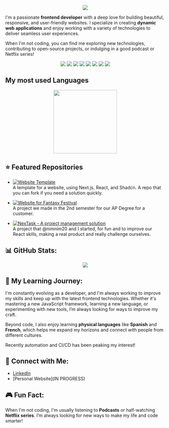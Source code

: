 <p align="center">
  <img src="https://capsule-render.vercel.app/api?type=waving&color=gradient&height=100&section=header&text=Hey%20there,%20I'm%20Simon!%20👋&fontSize=30&fontColor=white" />
</p>


I'm a passionate **frontend developer** with a deep love for building beautiful, responsive, and user-friendly websites. I specialize in creating **dynamic web applications** and enjoy working with a variety of technologies to deliver seamless user experiences. 

When I'm not coding, you can find me exploring new technologies, contributing to open-source projects, or indulging in a good podcast or Netflix series!

<p align="center">
  <img src="https://img.shields.io/badge/-JavaScript-F7DF1E?style=flat&logo=javascript&logoColor=black" />
  <img src="https://img.shields.io/badge/-TypeScript-3178C6?style=flat&logo=typescript&logoColor=white" />
  <img src="https://img.shields.io/badge/-React-61DAFB?style=flat&logo=react&logoColor=black" />
  <img src="https://img.shields.io/badge/-Vue.js-4FC08D?style=flat&logo=vue.js&logoColor=white" />
  <img src="https://img.shields.io/badge/-Node.js-339933?style=flat&logo=node.js&logoColor=white" />
  <img src="https://img.shields.io/badge/-Tailwind_CSS-06B6D4?style=flat&logo=tailwind-css&logoColor=white" />
  <img src="https://img.shields.io/badge/-Bootstrap-7952B3?style=flat&logo=bootstrap&logoColor=white" />
  <img src="https://img.shields.io/badge/-SCSS-CC6699?style=flat&logo=sass&logoColor=white" />
</p>


## My most used Languages
<p align="center">
  <a href="https://github.com/anuraghazra/convoychat">
    <img height="200" src="https://github-readme-stats.vercel.app/api/top-langs?username=Sinyedu&theme=radical&layout=compact&langs_count=12&card_width=320" />
  </a>
</p>


## ⭐ Featured Repositories

- [![Website Template](https://img.shields.io/badge/Website_Template-F0F0F0?style=flat&logo=github&logoColor=black)](https://github.com/Sinyedu/template-warcraft)  
   A template for a website, using Next.js, React, and Shadcn. A repo that you can fork if you need a solution quickly.

- [![Website for Fantasy Festival](https://img.shields.io/badge/Website_for_Fantasy_Festival-F0F0F0?style=flat&logo=github&logoColor=black)](https://github.com/Sinyedu/Fantasy-Festival)  
  A project we made in the 2nd semester for our AP Degree for a customer.

- [![NexTask - A project management solution](https://img.shields.io/badge/NexTask_A_project_management_solution-F0F0F0?style=flat&logo=github&logoColor=black)](https://github.com/NimNim20/NexTask)  
 A project that @nimnim20 and I started, for fun and to improve our React skills, making a real product and really challenge ourselves. 



## 📊 GitHub Stats:
<p align="center">
  <img src="https://github-readme-stats.vercel.app/api?username=Sinyedu&show_icons=true&hide_title=true&count_private=true" />
</p>



## 🌱 My Learning Journey:
I'm constantly evolving as a developer, and I'm always working to improve my skills and keep up with the latest frontend technologies. Whether it's mastering a new JavaScript framework, learning a new language, or experimenting with new tools, I’m always looking for ways to improve my craft.

Beyond code, I also enjoy learning **physical languages** like **Spanish** and **French**, which helps me expand my horizons and connect with people from different cultures.

Recently automation and CI/CD has been peaking my interest!


## 🔗 Connect with Me:
- [LinkedIn](https://www.linkedin.com/in/simonnyblom/)
- [Personal Website](IN PROGRESS)

## 🎮 Fun Fact:
When I'm not coding, I'm usually listening to **Podcasts** or half-watching **Netflix series**. I’m always looking for new ways to make my life and code smarter!
